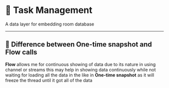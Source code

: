# 🛒 Task Management

A data layer for embedding room database

---

## 📱 Difference between One-time snapshot and Flow calls

**Flow** allows me for continuous showing of data due to its nature in using channel or streams this may help in showing data continuously while not waiting for loading all the data in the like in **One-time snapshot** as it will freeze the thread until it got all of the data
